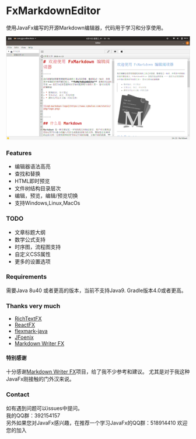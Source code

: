 # FxMarkdownEditor #

使用JavaFx编写的开源Markdown编辑器，代码用于学习和分享使用。

![fxMarkdownEditor snapshot](snapshot.png)
### Features ###

* 编辑器语法高亮
* 查找和替换
* HTML即时预览
* 文件树结构目录层次
* 编辑，预览，编辑/预览切换
* 支持Windows,Linux,MacOs

### TODO ###

* 文章标题大纲
* 数学公式支持
* 时序图，流程图支持
* 自定义CSS属性
* 更多的设置选项

### Requirements ###
需要Java 8u40 或者更高的版本，当前不支持Java9.
Gradle版本4.0或者更高。

### Thanks very much ###

* [RichTextFX](https://github.com/FXMisc/RichTextFX)
* [ReactFX](https://github.com/TomasMikula/ReactFX)
* [flexmark-java](https://github.com/vsch/flexmark-java)
* [JFoenix](https://github.com/jfoenixadmin/JFoenix)
* [Markdown Writer FX](https://github.com/JFormDesigner/markdown-writer-fx)

#### 特别感谢 ####
十分感谢[Markdown Writer FX](https://github.com/JFormDesigner/markdown-writer-fx)项目，给了我不少参考和建议。
尤其是对于我这种JavaFx刚接触的门外汉来说。

### Contact ###

如有遇到问题可以issues中提问。<br>
我的QQ群：392154157 <br>
另外如果您对JavaFx感兴趣，在推荐一个学习JavaFx的QQ群：518914410 欢迎您的加入

